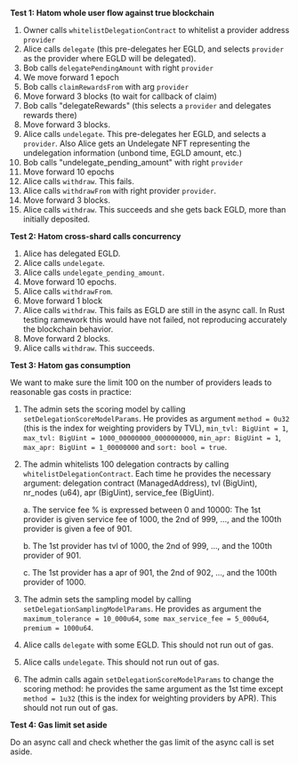**Test 1: Hatom whole user flow against true blockchain**

1. Owner calls `whitelistDelegationContract` to whitelist a provider address `provider`
2. Alice calls `delegate` (this pre-delegates her EGLD, and selects `provider` as the provider where EGLD will be delegated).
3. Bob calls `delegatePendingAmount` with right `provider`
4. We move forward 1 epoch
5. Bob calls `claimRewardsFrom` with arg `provider`
6. Move forward 3 blocks (to wait for callback of claim)
7. Bob calls "delegateRewards" (this selects a `provider` and delegates rewards there)
8. Move forward 3 blocks.
9. Alice calls `undelegate`. This pre-delegates her EGLD, and selects a `provider`. Also Alice gets an Undelegate NFT representing the undelegation information (unbond time, EGLD amount, etc.)
10. Bob calls "undelegate_pending_amount" with right `provider`
11. Move forward 10 epochs
12. Alice calls `withdraw`. This fails.
13. Alice calls `withdrawFrom` with right provider `provider`.
14. Move forward 3 blocks.
15. Alice calls `withdraw`. This succeeds and she gets back EGLD, more than initially deposited.

**Test 2: Hatom cross-shard calls concurrency**

1. Alice has delegated EGLD.
2. Alice calls `undelegate`.
3. Alice calls `undelegate_pending_amount`.
4. Move forward 10 epochs.
5. Alice calls `withdrawFrom`.
6. Move forward 1 block
7. Alice calls `withdraw`. This fails as EGLD are still in the async call. In Rust testing ramework this would have not failed, not reproducing accurately the blockchain behavior.
8. Move forward 2 blocks.
9. Alice calls `withdraw`. This succeeds.

**Test 3: Hatom gas consumption**

We want to make sure the limit 100 on the number of providers leads to reasonable gas costs in practice:

1. The admin sets the scoring model by calling `setDelegationScoreModelParams`. He provides as argument `method = 0u32` (this is the index for weighting providers by TVL), `min_tvl: BigUint = 1`, `max_tvl: BigUint = 1000_00000000_0000000000`, `min_apr: BigUint = 1`, `max_apr: BigUint = 1_00000000` and `sort: bool = true`.

2. The admin whitelists 100 delegation contracts by calling `whitelistDelegationContract`. Each time he provides the necessary argument: delegation contract (ManagedAddress), tvl (BigUint), nr_nodes (u64), apr (BigUint), service_fee (BigUint).

    a. The service fee % is expressed between 0 and 10000: The 1st provider is given service fee of 1000, the 2nd of 999, ..., and the 100th provider is given a fee of 901.

    b. The 1st provider has tvl of 1000, the 2nd of 999, ..., and the 100th provider of 901.

    c. The 1st provider has a apr of 901, the 2nd of 902, ..., and the 100th provider of 1000.

3. The admin sets the sampling model by calling `setDelegationSamplingModelParams`. He provides as argument the `maximum_tolerance = 10_000u64`, `some max_service_fee = 5_000u64`, `premium = 1000u64`.

4. Alice calls `delegate` with some EGLD. This should not run out of gas.

5. Alice calls `undelegate`. This should not run out of gas.

6. The admin calls again `setDelegationScoreModelParams` to change the scoring method: he provides the same argument as the 1st time except `method = 1u32` (this is the index for weighting providers by APR). This should not run out of gas.

**Test 4: Gas limit set aside**

Do an async call and check whether the gas limit of the async call is set aside.